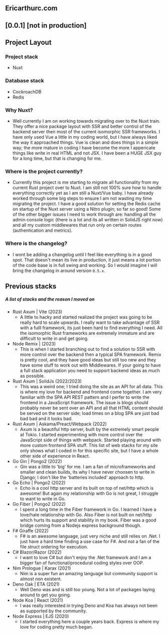 ## Ericarthurc.com

## [0.0.1] [not in production]

## Project Layout

### Project stack

- Nuxt

### Database stack

- CockroachDB
- Redis

### Why Nuxt?

- Well currently I am on working towards migrating over to the Nuxt train. They offer a nice package layout with SSR and better control of the backend server then most of the current isomorphic SSR frameworks. I have only used Vue a little in my coding world, but I have always liked the way it approached things. Vue is clean and does things in a simple way; the more mature in coding I have become the more I appericate things like write in real HTML and not JSX. I have been a HUGE JSX guy for a long time, but that is changing for me.

### Where is the project currently?

- Currently this project is me starting to migrate all functionality from my current Rust project over to Nuxt. I am still not 100% sure how to handle everything correctly yet as I am still a Nuxt/Vue baby. I have already worked through some big steps to ensure I am not wasting my time migrating the project. I have a good solution for setting the Redis cache on startup of the Nuxt server using a Nitro plugin; so far so good! Some of the other bigger issues I need to work through are: handling all the admin console logic (there is a lot and its all written in SolidJS right now) and all my custom middlewares that run only on certain routes (authentication and metrics).

### Where is the changelog?

- I wont be adding a changelog until I feel like everything is in a good spot. That doesn't mean its live in production, it just means a lot portion of the code base is in full swing and working. So I would imagine I will bring the changelog in around version `0.5.x`.

## Previous stacks

##### A list of stacks and the reason I moved on

- Rust Axum | Vite (2023)
  - A little to hacky and started realized the project was going to be really hard to scale upwards. I really want to take advantage of SSR with a fulll framework, its just been hard to find everything I need. All the isomorphic Rust frameworks are extremely immature and are difficult to write in and get going.
- Node Remix | (2023)
  - This is when I started branching out to find a solution to SSR with more control over the backend then a typical SPA framework. Remix is pretty cool, and they have good ideas but still too new and they have some stuff to work out with Middlewares. If your going to have a full stack application you need to support backend ideas as much as possible.
- Rust Axum | SolidJs (2022/2023)
  - This was a weird one; I tried doing the site as an API for all data. This is where my love for backend and frontend come together. I am very familiar with the SPA API REST pattern and I perfer to write the frontend in a JavaScript framework. The issue is blogs should probably never be sent over an API and all that HTML content should be served on the server side; load times on a blog SPA are just bad bad bad and it looks bad.
- Rust Axum | Askama/Preact/Webpack (2022)
  - Axum is a beautiful http server, built by the extremely smart people at Tokio. I started experimenting with more control over the JavaScript side of things with webpack. Started playing around with more custom frontend SPA stuff. This list of web stacks for my site only shows what I coded in for this specific site, but I have a whole other side of experience in React.
- Go Gin | Pongo2 (2022)
  - Gin was a little to 'big' for me. I am a fan of microframeworks and smaller and clean builds, its why I have never choosen to write in Django; I don't like the 'batteries included' approach to http.
- Go Echo | Pongo2 (2022)
  - Echo is a cool http server and its built on top of net/http which is awesome! But again my relationship with Go is not great, I struggle to want to write in Go.
- Go Fiber | Pongo2 (2022)
  - I spent a long time in the Fiber framework in Go. I learned I have a love/hate relationship with Go. Also Fiber is not built on net/http which hurts its support and stability in my book. Fiber was a good bridge coming from a Nodejs express background though.
- F# Giraffe (2022)
  - F# is an awesome language, just very niche and still relies on .Net. I just have a hard time finding a use case for F#. And not a fan of the file struct ordering for execution.
- C# Blazor/Razor (2022)
  - I want to love C# but don't enjoy the .Net framework and I am a bigger fan of functional/procedural coding styles over OOP.
- Nim Prologue | Karax (2021)
  - Nim is a super fun an amazing language but community support is almost non existent.
- Deno Oak | ETA (2021)
  - Well Deno was and is still too young. Not a lot of packages laying around to get you going.
- Node Koa | React (2021)
  - I was really interested in trying Deno and Koa has always not been as supported by the community.
- Node Express | EJS (2020)
  - I started everything here a couple years back. Express is where my love for coding pretty much began.
